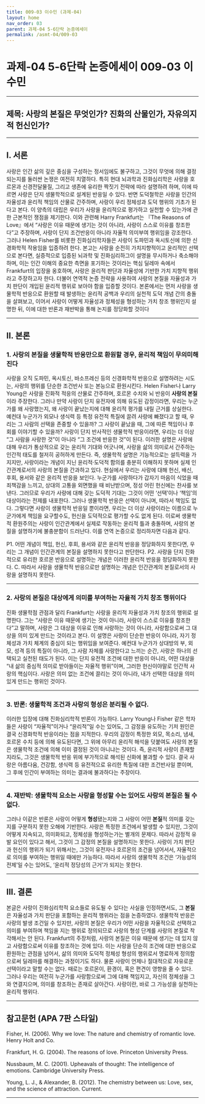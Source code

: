 ```yaml
---
title: 009-03 이수민 (과제-04)
layout: home
nav_order: 03
parent: 과제-04 5-6단락 논증에세이
permalink: /asmt-04/009-03
---
```


# 과제-04 5-6단락 논증에세이 009-03 이수민 

---

## 제목: 사랑의 본질은 무엇인가? 진화의 산물인가, 자유의지적 헌신인가?

---

## I. 서론

사랑은 인간 삶의 깊은 중심을 구성하는 정서임에도 불구하고, 그것이 무엇에 의해 결정되는지를 둘러싼 논쟁은 여전히 치열하다. 특히 현대 뇌과학과 진화심리학은 사랑을 호르몬과 신경전달물질, 그리고 생존에 유리한 짝짓기 전략에 따라 설명하려 하며, 이에 따르면 사랑은 단지 생물학적으로 설계된 반응일 수 있다. 반면 도덕철학은 사랑을 인간의 자율성과 윤리적 책임의 산물로 간주하며, 사랑이 우리 정체성과 도덕 행위의 기초가 된다고 본다. 이 양측의 대립은 우리가 사랑을 윤리적으로 평가하고 실천할 수 있는가에 관한 근본적인 쟁점을 제기한다. 이와 관련해 Harry Frankfurt는 『The Reasons of Love』에서 “사랑은 이유 때문에 생기는 것이 아니라, 사랑이 스스로 이유를 창조한다”고 주장하며, 사랑이 단지 조건반응이 아니라 자율적 의미부여 행위임을 강조한다. 그러나 Helen Fisher를 비롯한 진화심리학자들은 사랑이 도파민과 옥시토신에 의한 신경화학적 작용임을 입증하려 한다. 본고는 사랑을 순전히 가치지향적이고 윤리적인 선택으로 본다면, 실증적으로 입증된 뇌과학 및 진화심리하그이 설명을 무시하거나 축소해야 하며, 이는 인간 이해의 중요한 측면을 포기하는 것이라는 핵심 딜레마 속에서 Frankfurt의 입장을 옹호하며, 사랑은 윤리적 판단과 자율성에 기반한 가치 지향적 행위라고 주장하고자 한다. 더불어 연역적 논증 전략을 사용하여 사랑의 본질을 자율성과 가치 판단이 개입된 윤리적 행위로 보아야 함을 입증할 것이다. 본론에서는 먼저 사랑을 생물학적 반응으로 환원할 때 발생하는 윤리적 공백과 우리의 실천적 도덕 개념 간의 충돌을 살펴보고, 이어서 사랑이 어떻게 자율성과 정체성을 형성하는 가치 창조 행위인지 설명한 뒤, 이에 대한 반론과 재반박을 통해 논지를 정당화할 것이다

---

## II. 본론

### 1. 사랑의 본질을 생물학적 반응만으로 환원할 경우, 윤리적 책임이 무의미해진다

사랑을 오직 도파민, 옥시토신, 바소프레신 등의 신경화학적 반응으로 설명하려는 시도는, 사랑의 행위를 단순한 조건반사 또는 본능으로 환원시킨다. Helen Fisher나 Larry Young은 사랑을 진화적 적응의 산물로 간주하며, 호르몬 수치와 뇌 반응이 **사랑의 본질**이라 주장한다. 그러나 만약 사랑이 단지 유전자에 의해 유도된 감정이라면, 우리는 누군가를 왜 사랑했는지, 왜 사랑이 끝났는지에 대해 윤리적 평가를 내릴 근거를 상실한다. 예컨대 누군가가 외모나 생식력 등 특정 유전적 특질에 끌려 사랑에 빠졌다고 할 때, 우리는 그 사람의 선택을 존중할 수 있을까? 그 사랑이 끝났을 때, 그에 따른 책임이나 후회를 이야기할 수 있을까? 사랑이 단지 반사적인 생물학적 반응이라면, 우리는 더 이상 “그 사람을 사랑한 것”이 아니라 “그 조건에 반응한 것”이 된다. 이러한 설명은 사랑에 대해 우리가 통상적으로 갖는 윤리적 기대와 어긋나며, 사랑을 삶의 의미로서 간주하는 인간적 태도를 철저히 공허하게 만든다. 즉, 생물학적 설명은 기능적으로는 설득력을 가지지만, 사랑이라는 개념이 지닌 윤리적·도덕적 함의를 충분히 이해하지 못하며 실제 인간관계로서의 사랑의 본질을 간과하고 있다. 현실에서 우리는 사랑에 대해 헌신, 배신, 후회, 용서와 같은 윤리적 반응을 보인다. 누군가를 사랑하다가 갑자기 마음이 식었을 때 죄책감을 느끼고, 상대의 고통을 외면했을 때 비난받으며, 정성 어린 헌신에는 찬사를 보낸다. 그러므로 우리가 사랑에 대해 갖는 도덕적 기대는 그것이 어떤 ‘선택’이나 ‘책임’의 대상이라는 전제를 내포한다. 그러나 생물학적 반응은 선택이 아니며, 따라서 책임도 없다. 그렇다면 사랑이 생물학적 반응일 뿐이라면, 우리는 더 이상 사랑이라는 이름으로 누군가에게 책임을 요구할수도, 헌신을 도덕적으로 평가할 수도 없게 된다. 이로써 생물학적 환원주의는 사랑이 인간관계에서 실제로 작동하는 윤리적 틀과 충돌하며, 사랑의 본질을 설명하기에 불충분함이 드러난다. 이를 연역 논증으로 정리하자면 다음과 같다.

P1. 어떤 개념이 책임, 헌신, 후회, 용서와 같은 윤리적 반응을 정당화하지 못한다면, 우리는 그 개념이 인간관계의 본질을 설명하지 못한다고 판단한다. 
P2. 사랑을 단지 진화적으로 유리한 호르몬 반응으로 설명하는 개념은 이러한 윤리적 반응을 정당화하지 못한다. C. 따라서 사랑을 생물학적 반응으로만 설명하는 개념은 인간관계의 본질로서의 사랑을 설명하지 못한다.

---

### 2. 사랑의 본질은 대상에게 의미를 부여하는 자율적 가치 창조 행위이다

진화 생물학점 관점과 달리 Frankfurt는 사랑을 윤리적 자율성과 가치 창조의 행위로 설명한다. 그는 “사랑은 이유 때문에 생기는 것이 아니라, 사랑이 스스로 이유를 창조한다”고 말하며, 사랑은 그 대상을 이유로 인해 사랑하는 것이 아니라, 사랑함으로써 그 대상을 의미 있게 만드는 것이라고 본다. 이 설명은 사랑이 단순한 반응이 아니라, 자기 정체성과 가치 체계의 중심이 되는 행위임을 보여준다. 예컨대 누군가가 상대방의 부, 외모, 성격 등의 특질이 아니라, 그 사람 자체를 사랑한다고 느끼는 순간, 사랑은 하나의 선택되고 실천된 태도가 된다. 이는 단지 유전적 조건에 대한 반응이 아니라, 어떤 대상을 “내 삶의 중심적 의미로 받아들이는 자율적 행위”이며, 그러한 헌신이야말로 인간적 사랑의 핵심이다. 사랑은 의미 없는 조건에 끌리는 것이 아니라, 내가 선택한 대상을 의미 있게 만드는 행위인 것이다.

---

### 3. 반론: 생물학적 조건과 사랑의 형성은 분리될 수 없다. 

이러한 입장에 대해 진화심리학적 반론이 가능하다. Larry Young나 Fisher 같은 학자들은 사랑이 “자율적”이거나 “윤리적”일 수는 있어도, 그 감정을 유도하는 기저 원인은 결국 신경화학적 반응이라는 점을 지적한다. 우리의 감정이 특정한 외모, 목소리, 냄새, 호르몬 수치 등에 의해 유도된다면, 그 위에 아무리 윤리적 해석을 덧붙여도 사랑의 본질은 생물학적 조건에 의해 이미 결정된 것이 아니냐는 것이다. 즉, 윤리적 사랑이 존재할지라도, 그것은 생물학적 반응 위에 부가적으로 해석된 신화에 불과할 수 있다. 결국 사랑은 아름다움, 건강함, 생식력 등 유전적으로 유리한 특질에 대한 조건반사일 뿐이며, 그 후에 인간이 부여하는 의미는 결과에 불과하다는 주장이다.

---

### 4. 재반박: 생물학적 요소는 사랑을 **형성**할 수는 있어도 사랑의 본질은 될 수 없다.

그러나 이같은 반론은 사랑이 어떻게 **형성**됐는지와 그 사랑이 어떤 **본질**적 의미를 갖는지를 구분하지 못한 오해에 기반한다. 사랑은 특정한 조건에서 발생할 수 있지만, 그것이 어떻게 지속되고, 의미화되고, 정체성을 형성하는가는 별개의 문제다. 따라서 감정적 유발 요인이 있다고 해서, 그것이 그 감정의 본질을 설명하지는 못한다. 사랑이 가치 판단과 헌신의 행위가 되기 위해서는, 그것이 유전자나 호르몬의 조건을 넘어서서, 자율적으로 의미를 부여하는 행위일 때에만 가능하다. 따라서 사랑의 생물학적 조건은 ‘가능성의 전제’일 수는 있어도, ‘윤리적 정당성의 근거’가 되지는 못한다.

---

## III. 결론 

본글은 사랑이 진화심리학적 요소들로 유도될 수 있다는 사실을 인정하면서도, 그 **본질**은 자율성과 가치 판단을 포함하는 윤리적 행위라는 점을 논증하였다. 생물학적 반응은 사랑의 발생 조건일 수 있지만, 사랑의 본질은 우리가 어떤 사람을 자율적으로 선택하고 의미를 부여하며 책임을 지는 행위로 정의되므로 사랑의 형성 단계를 사랑의 본질로 착각해서는 안 된다. Frankfurt의 주장처럼, 사랑의 본질은 이유 때문에 생기는 데 있지 않고 사랑함으로써 이유를 창조하는 것에 있다. 이는 사랑을 단순히 조건에 대한 반응으로 환원하는 관점을 넘어서, 삶의 의미와 도덕적 정체성 형성의 행위로서 명료하게 정의함으로써 딜레마를 해결하는 과정이기도 하다. 물론 사랑이 언제나 절대적으로 자유로운 선택이라고 말할 수는 없다. 때로는 호르몬이, 환경이, 혹은 편견이 영향을 줄 수 있다. 그러나 우리는 여전히 누군가를 사랑함으로써 그에 대해 책임지고, 자신의 정체성을 그와 연결지으며, 의미를 창조하는 존재로 살아간다. 사랑이란, 바로 그 가능성을 실천하는 윤리적 행위다.

---

## 참고문헌 (APA 7판 스타일)

Fisher, H. (2006). Why we love: The nature and chemistry of romantic love. Henry Holt and Co.

Frankfurt, H. G. (2004). The reasons of love. Princeton University Press.

Nussbaum, M. C. (2001). Upheavals of thought: The intelligence of emotions. Cambridge University Press.

Young, L. J., & Alexander, B. (2012). The chemistry between us: Love, sex, and the science of attraction. Current.


---

